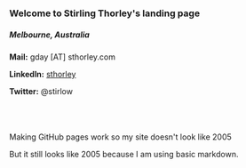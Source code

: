 

### Welcome to Stirling Thorley's landing page

##### Melbourne, Australia

**Mail:** gday [AT] sthorley.com

**LinkedIn:** [sthorley](https://www.linkedin.com/in/sthorley/)

**Twitter:** @stirlow

  <br>
  <br>
  <br>
Making GitHub pages work so my site doesn't look like 2005

But it still looks like 2005 because I am using basic markdown.
